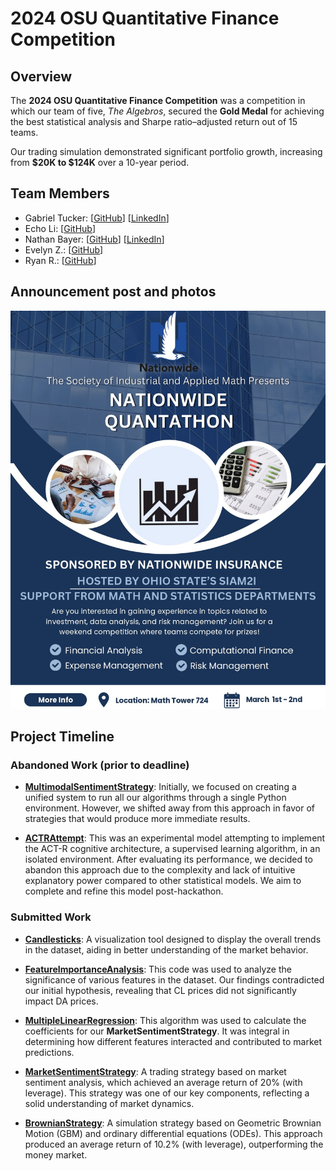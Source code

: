 # 2024 OSU Quantitative Finance Competition

## Overview

The **2024 OSU Quantitative Finance Competition** was a competition in which our team of five, *The Algebros*, secured the **Gold Medal** for achieving the best statistical analysis and Sharpe ratio–adjusted return out of 15 teams.

Our trading simulation demonstrated significant portfolio growth, increasing from **$20K to $124K** over a 10-year period.

## Team Members

- Gabriel Tucker: [[GitHub](https://github.com/gabetucker2)] [[LinkedIn](https://www.linkedin.com/in/gabetucker2/)]
- Echo Li: [[GitHub](https://github.com/EcchoLi)]
- Nathan Bayer: [[GitHub](https://github.com/nathanbayer123)] [[LinkedIn](http://linkedin.com/in/nathan-bayer)]
- Evelyn Z.: [[GitHub](https://github.com/EvelynZZH11)]
- Ryan R.: [[GitHub](https://github.com/RyanRunxianDu)]

## Announcement post and photos

![Announcement Post](Images/announcementPost.jpg)

## Project Timeline

### Abandoned Work (prior to deadline)

- [**MultimodalSentimentStrategy**](AbandonedScripts/MultimodalAttempt): Initially, we focused on creating a unified system to run all our algorithms through a single Python environment. However, we shifted away from this approach in favor of strategies that would produce more immediate results.

- [**ACTRAttempt**](AbandonedScripts/ACTRAttempt): This was an experimental model attempting to implement the ACT-R cognitive architecture, a supervised learning algorithm, in an isolated environment. After evaluating its performance, we decided to abandon this approach due to the complexity and lack of intuitive explanatory power compared to other statistical models. We aim to complete and refine this model post-hackathon.

### Submitted Work

- [**Candlesticks**](SubmittedScripts/Candlesticks): A visualization tool designed to display the overall trends in the dataset, aiding in better understanding of the market behavior.

- [**FeatureImportanceAnalysis**](SubmittedScripts/FeatureImportanceAnalysis): This code was used to analyze the significance of various features in the dataset. Our findings contradicted our initial hypothesis, revealing that CL prices did not significantly impact DA prices.

- [**MultipleLinearRegression**](SubmittedScripts/MultipleLinearRegression): This algorithm was used to calculate the coefficients for our **MarketSentimentStrategy**. It was integral in determining how different features interacted and contributed to market predictions.

- [**MarketSentimentStrategy**](SubmittedScripts/MarketSentimentStrategy): A trading strategy based on market sentiment analysis, which achieved an average return of 20% (with leverage). This strategy was one of our key components, reflecting a solid understanding of market dynamics.

- [**BrownianStrategy**](SubmittedScripts/BrownianStrategy): A simulation strategy based on Geometric Brownian Motion (GBM) and ordinary differential equations (ODEs). This approach produced an average return of 10.2% (with leverage), outperforming the money market.
